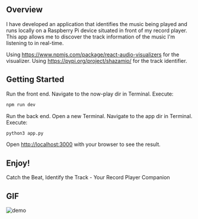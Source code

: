 ## Overview
I have developed an application that identifies the music being played and runs locally on a Raspberry Pi device situated in front of my record player. This app allows me to discover the track information of the music I'm listening to in real-time.

Using https://www.npmjs.com/package/react-audio-visualizers for the visualizer. Using https://pypi.org/project/shazamio/ for the track identifier.

## Getting Started

Run the front end. Navigate to the now-play dir in Terminal.
Execute:
```bash
npm run dev
```

Run the back end. Open a new Terminal. Navigate to the app dir in Terminal.
Execute:
```bash
python3 app.py
```

Open [http://localhost:3000](http://localhost:3000) with your browser to see the result.

## Enjoy!

Catch the Beat, Identify the Track - Your Record Player Companion

## GIF

![demo](https://github.com/peyo/now-playing/assets/55764217/b390d481-0870-4266-8878-bef97e54b497)
